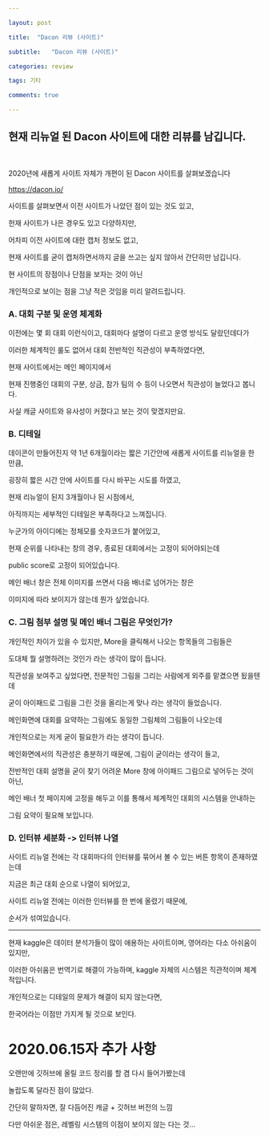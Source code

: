 ```yaml
---

layout: post

title:  "Dacon 리뷰 (사이트)"

subtitle:   "Dacon 리뷰 (사이트)"

categories: review

tags: 기타

comments: true

---
```


## 현재 리뉴얼 된 Dacon 사이트에 대한 리뷰를 남깁니다.

<br/>

2020년에 새롭게 사이트 자체가 개편이 된 Dacon 사이트를 살펴보겠습니다

<https://dacon.io/>

사이트를 살펴보면서 이전 사이트가 나았던 점이 있는 것도 있고, 

헌재 사이트가 나은 경우도 있고 다양하지만,

어차피 이전 사이트에 대한 캡처 정보도 없고, 

현재 사이트를 굳이 캡처하면서까지 글을 쓰고는 싶지 않아서 간단히만 남깁니다.

현 사이트의 장점이나 단점을 보자는 것이 아닌 

개인적으로 보이는 점을 그냥 적은 것임을 미리 알려드립니다.


### A. 대회 구분 및 운영 체계화

이전에는 몇 회 대회 이런식이고, 대회마다 설명이 다르고 운영 방식도 달랐던데다가 

이러한 체계적인 룰도 없어서 대회 전반적인 직관성이 부족하였다면,

현재 사이트에서는 메인 페이지에서

현재 진행중인 대회의 구분, 상금, 참가 팀의 수 등이 나오면서 직관성이 늘었다고 봅니다.

사실 캐글 사이트와 유사성이 커졌다고 보는 것이 맞겠지만요.

### B. 디테일

데이콘이 만들어진지 약 1년 6개월이라는 짧은 기간안에 새롭게 사이트를 리뉴얼을 한 만큼,

굉장히 짧은 시간 안에 사이트를 다시 바꾸는 시도를 하였고, 

현재 리뉴얼이 된지 3개월이나 된 시점에서, 

아직까지는 세부적인 디테일은 부족하다고 느껴집니다.

누군가의 아이디에는 정체모를 숫자코드가 붙어있고, 

현재 순위를 나타내는 창의 경우, 종료된 대회에서는 고정이 되어야되는데 

public score로 고정이 되어있습니다.

메인 배너 창은 전체 이미지를 쓰면서 다음 배너로 넘어가는 창은 

이미지에 따라 보이지가 않는데 뭔가 싶었습니다.

### C. 그림 첨부 설명 및 메인 배너 그림은 무엇인가?

개인적인 차이가 있을 수 있지만, More을 클릭해서 나오는 항목들의 그림들은 

도대체 뭘 설명하려는 것인가 라는 생각이 많이 듭니다. 

직관성을 보여주고 싶었다면, 전문적인 그림을 그리는 사람에게 외주를 맡겼으면 됬을텐데 

굳이 아이패드로 그림을 그린 것을 올리는게 맞나 라는 생각이 들었습니다.

메인화면에 대회를 요약하는 그림에도 동일한 그림체의 그림들이 나오는데 

개인적으로는 저게 굳이 필요한가 라는 생각이 듭니다.

메인화면에서의 직관성은 충분하기 때문에, 그림이 굳이라는 생각이 들고, 

전반적인 대회 설명을 굳이 찾기 어려운 More 창에 아이패드 그림으로 넣어두는 것이 아닌,

메인 배너 첫 페이지에 고정을 해두고 이를 통해서 체계적인 대회의 시스템을 안내하는 

그림 요약이 필요해 보입니다.

### D. 인터뷰 세분화 -> 인터뷰 나열

사이트 리뉴얼 전에는 각 대회마다의 인터뷰를 묶어서 볼 수 있는 버튼 항목이 존재하였는데 

지금은 최근 대회 순으로 나열이 되어있고, 

사이트 리뉴얼 전에는 이러한 인터뷰를 한 번에 올렸기 때문에, 

순서가 섞여있습니다.

-------------------------------------------------------------

현재 kaggle은 데이터 분석가들이 많이 애용하는 사이트이며, 영어라는 다소 아쉬움이 있지만,

이러한 아쉬움은 번역기로 해결이 가능하며, kaggle 자체의 시스템은 직관적이며 체계적입니다.

개인적으로는 디테일의 문제가 해결이 되지 않는다면, 

한국어라는 이점만 가지게 될 것으로 보인다.


# 2020.06.15자 추가 사항

오랜만에 깃허브에 올릴 코드 정리를 할 겸 다시 들어가봤는데

놀랍도록 달라진 점이 많았다.

간단히 말하자면, 잘 다듬어진 캐글 + 깃허브 버전의 느낌

다만 아쉬운 점은, 레벨링 시스템의 이점이 보이지 않는 다는 것...